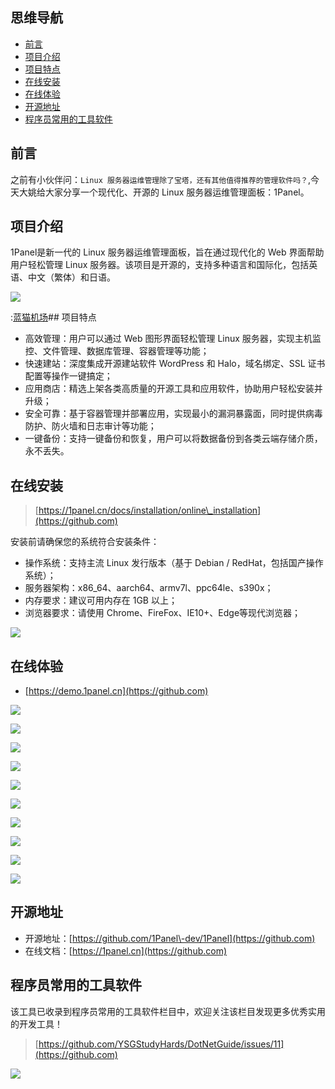 ## 思维导航

* [前言](https://github.com)
* [项目介绍](https://github.com)
* [项目特点](https://github.com)
* [在线安装](https://github.com)
* [在线体验](https://github.com)
* [开源地址](https://github.com)
* [程序员常用的工具软件](https://github.com)

## 前言


之前有小伙伴问：`Linux 服务器运维管理除了宝塔，还有其他值得推荐的管理软件吗？`,今天大姚给大家分享一个现代化、开源的 Linux 服务器运维管理面板：1Panel。


## 项目介绍


1Panel是新一代的 Linux 服务器运维管理面板，旨在通过现代化的 Web 界面帮助用户轻松管理 Linux 服务器。该项目是开源的，支持多种语言和国际化，包括英语、中文（繁体）和日语。


![](https://img2024.cnblogs.com/blog/1336199/202409/1336199-20240915095929925-518388910.png)


:[蓝猫机场](https://fenfang.org)## 项目特点


* 高效管理：用户可以通过 Web 图形界面轻松管理 Linux 服务器，实现主机监控、文件管理、数据库管理、容器管理等功能；
* 快速建站：深度集成开源建站软件 WordPress 和 Halo，域名绑定、SSL 证书配置等操作一键搞定；
* 应用商店：精选上架各类高质量的开源工具和应用软件，协助用户轻松安装并升级；
* 安全可靠：基于容器管理并部署应用，实现最小的漏洞暴露面，同时提供病毒防护、防火墙和日志审计等功能；
* 一键备份：支持一键备份和恢复，用户可以将数据备份到各类云端存储介质，永不丢失。


## 在线安装



> [https://1panel.cn/docs/installation/online\_installation](https://github.com)


安装前请确保您的系统符合安装条件：


* 操作系统：支持主流 Linux 发行版本（基于 Debian / RedHat，包括国产操作系统）；
* 服务器架构：x86\_64、aarch64、armv7l、ppc64le、s390x；
* 内存要求：建议可用内存在 1GB 以上；
* 浏览器要求：请使用 Chrome、FireFox、IE10\+、Edge等现代浏览器；


![](https://img2024.cnblogs.com/blog/1336199/202409/1336199-20240915100000986-1784525048.png)


## 在线体验


* [https://demo.1panel.cn](https://github.com)


![](https://img2024.cnblogs.com/blog/1336199/202409/1336199-20240915100013498-1642408866.png)


![](https://img2024.cnblogs.com/blog/1336199/202409/1336199-20240915100018883-2070012130.png)


![](https://img2024.cnblogs.com/blog/1336199/202409/1336199-20240915100024355-1626684997.png)


![](https://img2024.cnblogs.com/blog/1336199/202409/1336199-20240915100028983-1669089396.png)


![](https://img2024.cnblogs.com/blog/1336199/202409/1336199-20240915100033569-656157871.png)


![](https://img2024.cnblogs.com/blog/1336199/202409/1336199-20240915100038316-1255469050.png)


![](https://img2024.cnblogs.com/blog/1336199/202409/1336199-20240915100043056-544119541.png)


![](https://img2024.cnblogs.com/blog/1336199/202409/1336199-20240915100048223-851084562.png)


![](https://img2024.cnblogs.com/blog/1336199/202409/1336199-20240915100053289-970687096.png)


![](https://img2024.cnblogs.com/blog/1336199/202409/1336199-20240915100100436-2110941558.png)


## 开源地址


* 开源地址：[https://github.com/1Panel\-dev/1Panel](https://github.com)
* 在线文档：[https://1panel.cn](https://github.com)


## 程序员常用的工具软件


该工具已收录到程序员常用的工具软件栏目中，欢迎关注该栏目发现更多优秀实用的开发工具！



> [https://github.com/YSGStudyHards/DotNetGuide/issues/11](https://github.com)


![](https://img2024.cnblogs.com/blog/1336199/202409/1336199-20240915100116101-1996978636.png)


